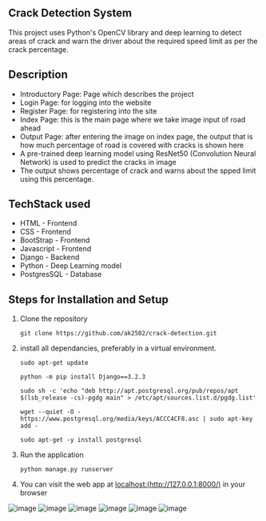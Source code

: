 ## Crack Detection System

This project uses Python's OpenCV library and deep learning to detect areas of crack and warn the driver about the required speed limit as per the crack percentage.


## Description

* Introductory Page: Page which describes the project
* Login Page: for logging into the website
* Register Page: for registering into the site
* Index Page: this is the main page where we take image input of road ahead
* Output Page: after entering the image on index page, the output that is how much percentage of road is covered with cracks is shown here
* A pre-trained deep learning model using ResNet50 (Convolution Neural Network) is used to predict the cracks in image
* The output shows percentage of crack and warns about the spped limit using this percentage.


## TechStack used

* HTML - Frontend
* CSS - Frontend
* BootStrap - Frontend
* Javascript - Frontend
* Django - Backend
* Python - Deep Learning model
* PostgresSQL - Database


## Steps for Installation and Setup

1. Clone the repository 
    
    `git clone https://github.com/ak2502/crack-detection.git`
 
2. install all dependancies, preferably in a virtual environment.
    
    `sudo apt-get update`
    
    `python -m pip install Django==3.2.3`
    
    `sudo sh -c 'echo "deb http://apt.postgresql.org/pub/repos/apt $(lsb_release -cs)-pgdg main" > /etc/apt/sources.list.d/pgdg.list'`
    
    `wget --quiet -O - https://www.postgresql.org/media/keys/ACCC4CF8.asc | sudo apt-key add -`
    
    `sudo apt-get -y install postgresql`

    
3. Run the application
    
    `python manage.py runserver`
    
4. You can visit the web app at [localhost:(http://127.0.0.1:8000/)](http://127.0.0.1:8000/) in your browser


![image](https://user-images.githubusercontent.com/56317982/125509290-d99f0279-7d6b-4112-84aa-6329f77455c5.png)
![image](https://user-images.githubusercontent.com/56317982/125509409-d2ccb338-d93f-4621-9f31-b47f88088bc3.png)
![image](https://user-images.githubusercontent.com/56317982/125509501-8fcf0452-e043-48db-ad9f-bd1a9b8670db.png)
![image](https://user-images.githubusercontent.com/56317982/125509617-8dcfce87-9d8e-4866-a0f2-6278dd02f4f1.png)
![image](https://user-images.githubusercontent.com/56317982/125509730-d2b03d7a-17cc-4477-8f23-62e2a1fc2b87.png)
![image](https://user-images.githubusercontent.com/56317982/125509766-145782d7-254b-4a01-b684-cc95da9b7840.png)


